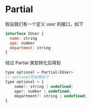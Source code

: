 # Partial

假设我们有一个定义 user 的接口，如下
```javascript
interface IUser {
  name: string
  age: number
  department: string
}
```
经过 Partial 类型转化后得到

```javascript
type optional = Partial<IUser>
// optional的结果如下
type optional = {
    name?: string | undefined;
    age?: number | undefined;
    department?: string | undefined;
}
```
